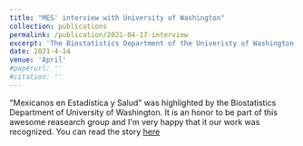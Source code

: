 ```yaml
---
title: "MES' interview with University of Washington"
collection: publications
permalink: /publication/2021-04-17-interview
excerpt: 'The Biostatistics Department of the Univeristy of Washington interviewed MES members about their work on SciCom'
date: 2021-4-14
venue: 'April'
#paperurl: ''
#citation: ''
---
```

"Mexicanos en Estadística y Salud" was highlighted by the Biostatistics Department of University of Washington. 
It is an honor to be part of this awesome reasearch group and I'm very happy that it our work was recognized. 
You can read the story [here](https://www.biostat.washington.edu/news/stories/mexicans-statistics-and-health-makes-covid-19-complexities-easier-understand)

